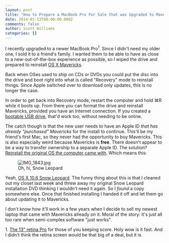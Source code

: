 ```yaml
---
layout: post
title: "How to Prepare a MacBook Pro For Sale that was Upgraded to Mavericks"
date: 2014-01-13T00:00:00.000Z
comments: false
author: Scott Williams
categories: []
---
```

I recently upgraded to a newer MacBook Pro<sup>1</sup>. Since I didn't need my older one, I sold it to a friend's family. I wanted them to be able to have as close to a new-out-of-the-box experience as possible, so I wiped the drive and prepared to reinstall [OS X Mavericks](http://www.apple.com/osx/). 

Back when OSes used to ship on CDs or DVDs you could put the disc into the drive and boot right into what is called "Recovery" mode to reinstall things. Since Apple switched over to download only updates, this is no longer the case.

In order to get back into Recovery mode, restart the computer and hold ⌘R while it boots up. From there you can format the drive and reinstall Mavericks, provided you have an Internet connection. If you created a [bootable USB drive](http://www.techrepublic.com/blog/apple-in-the-enterprise/how-to-create-a-bootable-usb-to-install-os-x-mavericks/), that'd work too, without needing to be online.

The catch though is that the new user needs to have an Apple ID *that has already "purchased" Mavericks* for the install to continue. This'll be my friend's first Mac, so they never had the opportunity to buy Mavericks. This is also especially weird because Mavericks is **free**. There doesn't appear to be a way to transfer ownership to a separate Apple ID. The solution? [Reinstall the original OS the computer came with](https://discussions.apple.com/message/23573490#23573490). Which means this:

<figure>
    <img alt="IMG_1843.jpg" src="/images/assets/IMG_1843.jpg">
    <figcaption>Oh, hi, Snow Leopard</figcaption>
</figure>

Yeah, [OS X 10.6 Snow Leopard](http://en.wikipedia.org/wiki/Mac_OS_X_Snow_Leopard). The funny thing about this is that I cleaned out my closet last week and threw away my original Snow Leopard installation DVD thinking I wouldn't need it again. So I *found* a copy somewhere else. Once that finished installing I handed it off and let them go about updating it to Mavericks.

 I don't know how it'll work in a few years when I decide to sell my newest laptop that came with Mavericks already on it. Moral of the story: it's just all too rare when semi-complex software "just works".
 
<div class="footnotes">
1. <a href="http://support.apple.com/kb/SP691">The 13" retina Pro</a> for those of you keeping score. Holy wow is it fast. And I didn't think the retina screen would be that big of a deal, but it is.
</div>
